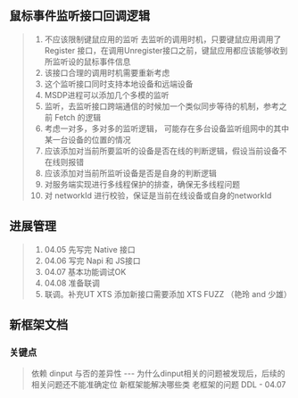 ## 鼠标事件监听接口回调逻辑

> 1. 不应该限制键鼠应用的监听 去监听的调用时机，只要键鼠应用调用了Register 接口，在调用Unregister接口之前，键鼠应用都应该能够收到所监听设的鼠标事件信息 
> 2. 该接口合理的调用时机需要重新考虑
> 3. 这个监听接口同时支持本地设备和远端设备
> 4. MSDP进程可以添加几个多模的监听
> 5. 监听，去监听接口跨端通信的时候加一个类似同步等待的机制，参考之前 Fetch 的逻辑
> 6. 考虑一对多，多对多的监听逻辑， 可能存在多台设备监听组网中的其中某一台设备的位置的情况
> 7. 应该添加对当前所要监听的设备是否在线的判断逻辑，假设当前设备不在线则报错
> 8. 应该添加对当前所监听设备是否是自身的判断逻辑
> 9. 对服务端实现进行多线程保护的排查，确保无多线程问题
> 10. 对 networkId 进行校验，保证是当前在线设备或自身的networkId

## 进展管理
> 1. 04.05 先写完 Native 接口
> 2. 04.06 写完 Napi 和 JS接口
> 3. 04.07 基本功能调试OK
> 4. 04.08 准备联调
> 5. 联调。补充UT XTS
> 添加新接口需要添加 XTS FUZZ （艳玲 and 少雄）

## 新框架文档
### 关键点
> 依赖 dinput 与否的差异性 --- 为什么dinput相关的问题被发现后，后续的相关问题还不能准确定位 
> 新框架能解决哪些类 老框架的问题
> DDL - 04.07